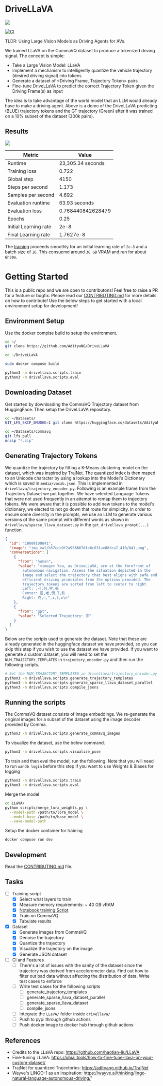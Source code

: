 # DriveLLaVA

<img src="media/DriveGPTDemo.gif">

[![CI](https://github.com/AdityaNG/DriveLLaVA/actions/workflows/main.yml/badge.svg)](https://github.com/AdityaNG/DriveLLaVA/actions/workflows/main.yml)

TLDR: Using Large Vision Models as Driving Agents for AVs.

We trained LLaVA on the CommaVQ dataset to produce a tokenized driving signal.
The concept is simple:
- Take a Large Vision Model: LLaVA
- Implement a mechanism to intelligently quantize the vehicle trajectory (desired driving signal) into tokens
- Generate a dataset of <Driving Frame, Trajectory Token> pairs
- Fine-tune DriveLLaVA to predict the correct Trajectory Token given the Driving Frame(s) as input

The idea is to take advantage of the world model that an LLM would already have to make a driving agent.
Above is a demo of the DriveLLaVA predicting (BLUE) trajectory tokens and the GT trajectory (Green) after it was trained on a 10% subset of the dataset (300k pairs).

## Results

<img src="media/results.png">

| Metric | Value |
|----------------------|-------------------------|
| Runtime | 23,305.34 seconds |
| Training loss | 0.722 |
| Global step | 4150 |
| Steps per second | 1.173 |
| Samples per second | 4.692 |
| Evaluation runtime | 63.93 seconds |
| Evaluation loss | 0.768440842628479 |
| Epochs | 0.25 |
| Initial Learning rate | 2e-8 |
| Final Learning rate | 1.7627e-8 |


The [training](https://wandb.ai/adityang/huggingface/runs/apo0hyvv) proceeds smoothly for an initial learning rate of `2e-8` and a batch size of `16`. This consuemd around `38 GB` VRAM and ran for about `6h30m`. 


# Getting Started

This is a public repo and we are open to contributons! Feel free to raise a PR for a feature or bugfix. Please read our [CONTRIBUTING.md](CONTRIBUTING.md) for more details on how to contribute! Use the below steps to get started with a local environment setup for development!

## Environment Setup

Use the docker compise build to setup the environment.

```bash
cd ~/
git clone https://github.com/AdityaNG/DriveLLaVA

cd ~/DriveLLaVA

sudo docker compose build

python3 -m drivellava.scripts.train
python3 -m drivellava.scripts.eval
```

## Downloading Dataset

Get started by downloading the CommaVQ Trajectory dataset from HuggingFace.
Then setup the DriveLLaVA repository.

```bash
cd ~/Datasets/
GIT_LFS_SKIP_SMUDGE=1 git clone https://huggingface.co/datasets/AdityaNG/commavq-trajectory ~/Datasets/commavq

cd ~/Datasets/commavq
git lfs pull
unzip "*.zip"
```

## Generating Trajectory Tokens

We quantize the trajectory by fitting a K-Means clustering model on the dataset, which was inspired by TrajNet. The quantized index is then maped to an Unicode character by using a lookup into the Model's Dictionary which is saved in `media/vocab.json`. This is implemented in `drivellava/trajectory_encoder.py`. Following is an example frame from the Trajectory Dataset we put together. We have selected Language Tokens that were not used frequently in an attempt to remap them to trajectory tokens. We were aware that it is possible to add new tokens to the model's dictionary, we elected to not go down that route for simplicity. In order to ensure some diversity in the prompts, we use an LLM to generate various versions of the same prompt with different words as shown in `drivellava/sparse_llava_dataset.py` in the `get_drivellava_prompt(...)` function.

```json
{
  "id": "10009100841",
  "image": "img_val/b57ccb9f2a966667dfe6c831ae88dca7_410/841.png",
  "conversations": [
    {
      "from": "human",
      "value": "<image> You, as DriveLLaVA, are at the forefront of 
        autonomous navigation. Assess the situation depicted in the 
        image and select the trajectory that best aligns with safe and 
        efficient driving principles from the options provided. The 
        trajectory tokens are sorted from left to center to right
        Left: ̂,ペ,何,宇,張
        Center: 语,老,例,Ṭ,鉄
        Right: 克,☉,™,ɹ,ἱ,ⴰ\n"
    },
    {
      "from": "gpt",
      "value": "Selected Trajectory: 宇"
    }
  ]
}
```

Below are the scripts used to generate the dataset. Note that these are already generated in the huggingface dataset we have provided, so you can skip this step if you wish to use the dataset we have provided. If you want to generate a custom dataset, you will need to set the `NUM_TRAJECTORY_TEMPLATES` in `trajectory_encoder.py` and then run the following scripts.

```bash
# Set the NUM_TRAJECTORY_TEMPLATES in drivellava/trajectory_encoder.py
python3 -m drivellava.scripts.generate_trajectory_templates
python3 -m drivellava.scripts.generate_sparse_llava_dataset_parallel
python3 -m drivellava.scripts.compile_jsons
```

## Running the scripts

The CommaVQ dataset consists of image embeddings. We re-generate the original images for a subset of the dataset using the image decoder provided by Comma.
```bash
python3 -m drivellava.scripts.generate_commavq_images
```

To visualize the dataset, use the below command.
```bash
python3 -m drivellava.scripts.visualize_pose
```

To train and then eval the model, run the following. Note that you will need to run `wandb login` before this step if you want to use Weights & Biases for logging
```bash
python3 -m drivellava.scripts.train
python3 -m drivellava.scripts.eval
```

Merge the model
```bash
cd LLaVA/
python scripts/merge_lora_weights.py \
  --model-path /path/to/lora_model \
  --model-base /path/to/base_model \
  --save-model-path
```

Setup the docker container for training
```bash
docker compose run dev
```

## Development

Read the [CONTRIBUTING.md](CONTRIBUTING.md) file.

## Tasks

- [ ] Training script
  - [x] Select what layers to train
  - [x] Measure memory requirements: ~ 40 GB vRAM
  - [x] [Notebook training Script](DriveLLaVA.ipynb)
  - [x] Train on CommaVQ
  - [x] Tabulate results
- [x] Dataset
  - [x] Generate images from CommaVQ
  - [x] Denoise the trajectory
  - [x] Quantize the trajectory
  - [x] Visualize the trajectory on the image
  - [x] Generate JSON dataset
- [ ] CI and Features
  - [ ] There's a lot of issues with the sanity of the dataset since the trajectory was derived from accelerometer data. Find out how to filter out bad data without affecting the distribution of data. Write test cases to enforce
  - [ ] Write test cases for the following scripts
    - [ ] generate_trajectory_templates
    - [ ] generate_sparse_llava_dataset_parallel
    - [ ] generate_sparse_llava_dataset
    - [ ] compile_jsons
  - [ ] Integrate the `LLaVA/` folder inside `drivellava/`
  - [ ] Push to pypi through github actions
  - [ ] Push docker image to docker hub through github actions

## References

- Credits to the LLaVA repo: https://github.com/haotian-liu/LLaVA
- Fine-tuning LLaVA: https://ubiai.tools/how-to-fine-tune-llava-on-your-custom-dataset/
- TrajNet for quantized Trajectories: https://adityang.github.io/TrajNet
- Wayve's LINGO-1 as an Inspiration: https://wayve.ai/thinking/lingo-natural-language-autonomous-driving/'
